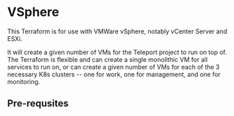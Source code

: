 # VSphere

This Terraform is for use with VMWare vSphere, notably vCenter Server and ESXi.

It will create a given number of VMs for the Teleport project to run on top of. The Terraform is flexible and can create a single monolithic VM for all services to run on, or can create a given number of VMs for each of the 3 necessary K8s clusters -- one for work, one for management, and one for monitoring.

## Pre-requsites
